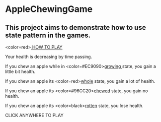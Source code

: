 # AppleChewingGame

## This project aims to demonstrate how to use state pattern in the games.

<color=red><u> HOW TO PLAY </u></color>

Your health is decreasing by time passing. 

If you chew an apple while in <color=#EC9090><u>growing </u></color>state, you gain a little bit health.

If you chew an apple its <color=red><u>whole</u></color> state, you gain a lot of health.

If you chew an apple its <color=#96CC20><u>chewed</u></color> state, you gain no health.

If you chew an apple its <color=black><u>rotten</u></color> state, you lose health.

CLICK ANYWHERE TO PLAY

